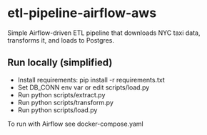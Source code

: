 # etl-pipeline-airflow-aws

Simple Airflow-driven ETL pipeline that downloads NYC taxi data, transforms it, and loads to Postgres.

## Run locally (simplified)
- Install requirements: pip install -r requirements.txt
- Set DB_CONN env var or edit scripts/load.py
- Run python scripts/extract.py
- Run python scripts/transform.py
- Run python scripts/load.py

To run with Airflow see docker-compose.yaml
